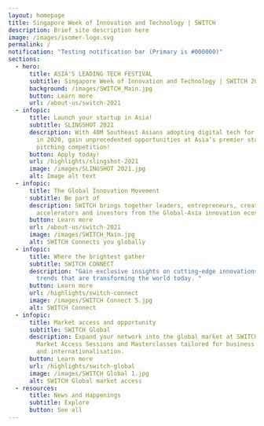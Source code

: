 ```yaml
---
layout: homepage
title: Singapore Week of Innovation and Technology | SWITCH
description: Brief site description here
image: /images/isomer-logo.svg
permalink: /
notification: "Testing notification bar (Primary is #000000)"
sections:
  - hero:
      title: ASIA'S LEADING TECH FESTIVAL
      subtitle: Singapore Week of Innovation and Technology | SWITCH 2021
      background: /images/SWITCH_Main.jpg
      button: Learn more
      url: /about-us/switch-2021
  - infopic:
      title: Launch your startup in Asia!
      subtitle: SLINGSHOT 2021
      description: With 40M Southeast Asians adopting digital tech for the first time
        in 2020, gain unprecedented opportunities at Asia’s premier startup
        pitching competition!
      button: Apply today!
      url: /highlights/slingshot-2021
      image: /images/SLINGSHOT 2021.jpg
      alt: Image alt text
  - infopic:
      title: The Global Innovation Movement
      subtitle: Be part of
      description: SWITCH brings together leaders, entrepreneurs, creators,
        accelerators and investors from the Global-Asia innovation ecosystem.
      button: Learn more
      url: /about-us/switch-2021
      image: /images/SWITCH_Main.jpg
      alt: SWITCH Connects you globally
  - infopic:
      title: Where the brightest gather
      subtitle: SWITCH CONNECT
      description: "Gain exclusive insights on cutting-edge innovations and growing
        trends that are transforming the world today. "
      button: Learn more
      url: /highlights/switch-connect
      image: /images/SWITCH Connect 5.jpg
      alt: SWITCH Connect
  - infopic:
      title: Market access and opportunity
      subtitle: SWITCH Global
      description: Expand your network into the global market at SWITCH Global’s
        Market Access Sessions and Masterclasses tailored for business growth
        and internationalisation.
      button: Learn more
      url: /highlights/switch-global
      image: /images/SWITCH Global 1.jpg
      alt: SWITCH Global market access
  - resources:
      title: News and Happenings
      subtitle: Explore
      button: See all
---
```

